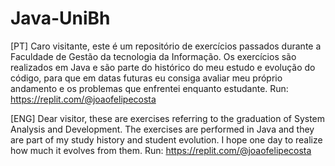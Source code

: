 # Java-UniBh
[PT]
Caro visitante, este é um repositório de exercícios passados durante a Faculdade de Gestão da tecnologia da Informação. Os exercícios são realizados em Java e são parte do histórico do meu estudo e evolução do código, para que em datas futuras eu consiga avaliar meu próprio andamento e os problemas que enfrentei enquanto estudante.
Run: https://replit.com/@joaofelipecosta

[ENG]
Dear visitor, these are exercises referring to the graduation of System Analysis and Development. The exercises are performed in Java and they are part of my study history and student evolution. I hope one day to realize how much it evolves from them.
Run: https://replit.com/@joaofelipecosta
